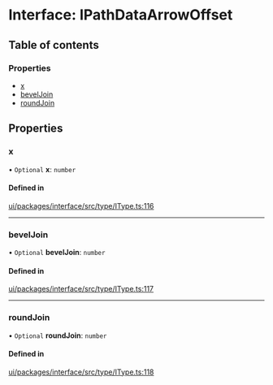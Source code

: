 # Interface: IPathDataArrowOffset

## Table of contents

### Properties

- [x](IPathDataArrowOffset.md#x)
- [bevelJoin](IPathDataArrowOffset.md#beveljoin)
- [roundJoin](IPathDataArrowOffset.md#roundjoin)

## Properties

### x

• `Optional` **x**: `number`

#### Defined in

[ui/packages/interface/src/type/IType.ts:116](https://github.com/leaferjs/leafer-ui/blob/c3451ed/packages/interface/src/type/IType.ts#L116)

___

### bevelJoin

• `Optional` **bevelJoin**: `number`

#### Defined in

[ui/packages/interface/src/type/IType.ts:117](https://github.com/leaferjs/leafer-ui/blob/c3451ed/packages/interface/src/type/IType.ts#L117)

___

### roundJoin

• `Optional` **roundJoin**: `number`

#### Defined in

[ui/packages/interface/src/type/IType.ts:118](https://github.com/leaferjs/leafer-ui/blob/c3451ed/packages/interface/src/type/IType.ts#L118)
